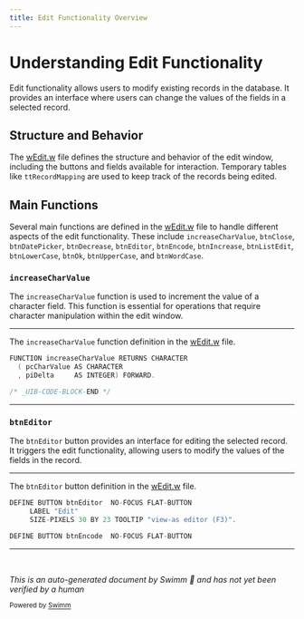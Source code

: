 ```yaml
---
title: Edit Functionality Overview
---
```

# Understanding Edit Functionality

Edit functionality allows users to modify existing records in the database. It provides an interface where users can change the values of the fields in a selected record.

## Structure and Behavior

The <SwmPath>[wEdit.w](wEdit.w)</SwmPath> file defines the structure and behavior of the edit window, including the buttons and fields available for interaction. Temporary tables like <SwmToken path="wEdit.w" pos="52:6:6" line-data="DEFINE TEMP-TABLE ttRecordMapping NO-UNDO">`ttRecordMapping`</SwmToken> are used to keep track of the records being edited.

## Main Functions

Several main functions are defined in the <SwmPath>[wEdit.w](wEdit.w)</SwmPath> file to handle different aspects of the edit functionality. These include <SwmToken path="wEdit.w" pos="104:2:2" line-data="FUNCTION increaseCharValue RETURNS CHARACTER">`increaseCharValue`</SwmToken>, <SwmToken path="wEdit.w" pos="90:2:2" line-data="btnOk btnClose tgWriteTrigger btnIncrease btnDatePicker btnEditor btnEncode ~">`btnClose`</SwmToken>, <SwmToken path="wEdit.w" pos="90:8:8" line-data="btnOk btnClose tgWriteTrigger btnIncrease btnDatePicker btnEditor btnEncode ~">`btnDatePicker`</SwmToken>, <SwmToken path="wEdit.w" pos="89:15:15" line-data="&amp;Scoped-Define ENABLED-OBJECTS brRecord tgSelAll fiNumRecords btnDecrease ~">`btnDecrease`</SwmToken>, <SwmToken path="wEdit.w" pos="130:4:4" line-data="DEFINE BUTTON btnEditor  NO-FOCUS FLAT-BUTTON">`btnEditor`</SwmToken>, <SwmToken path="wEdit.w" pos="134:4:4" line-data="DEFINE BUTTON btnEncode  NO-FOCUS FLAT-BUTTON">`btnEncode`</SwmToken>, <SwmToken path="wEdit.w" pos="90:6:6" line-data="btnOk btnClose tgWriteTrigger btnIncrease btnDatePicker btnEditor btnEncode ~">`btnIncrease`</SwmToken>, <SwmToken path="wEdit.w" pos="91:0:0" line-data="btnListEdit btnLowerCase btnUpperCase btnWordCase ">`btnListEdit`</SwmToken>, <SwmToken path="wEdit.w" pos="91:2:2" line-data="btnListEdit btnLowerCase btnUpperCase btnWordCase ">`btnLowerCase`</SwmToken>, <SwmToken path="wEdit.w" pos="90:0:0" line-data="btnOk btnClose tgWriteTrigger btnIncrease btnDatePicker btnEditor btnEncode ~">`btnOk`</SwmToken>, <SwmToken path="wEdit.w" pos="91:4:4" line-data="btnListEdit btnLowerCase btnUpperCase btnWordCase ">`btnUpperCase`</SwmToken>, and <SwmToken path="wEdit.w" pos="91:6:6" line-data="btnListEdit btnLowerCase btnUpperCase btnWordCase ">`btnWordCase`</SwmToken>.

### <SwmToken path="wEdit.w" pos="104:2:2" line-data="FUNCTION increaseCharValue RETURNS CHARACTER">`increaseCharValue`</SwmToken>

The <SwmToken path="wEdit.w" pos="104:2:2" line-data="FUNCTION increaseCharValue RETURNS CHARACTER">`increaseCharValue`</SwmToken> function is used to increment the value of a character field. This function is essential for operations that require character manipulation within the edit window.

<SwmSnippet path="/wEdit.w" line="104">

---

The <SwmToken path="wEdit.w" pos="104:2:2" line-data="FUNCTION increaseCharValue RETURNS CHARACTER">`increaseCharValue`</SwmToken> function definition in the <SwmPath>[wEdit.w](wEdit.w)</SwmPath> file.

```c
FUNCTION increaseCharValue RETURNS CHARACTER
  ( pcCharValue AS CHARACTER
  , piDelta     AS INTEGER) FORWARD.

/* _UIB-CODE-BLOCK-END */
```

---

</SwmSnippet>

### <SwmToken path="wEdit.w" pos="130:4:4" line-data="DEFINE BUTTON btnEditor  NO-FOCUS FLAT-BUTTON">`btnEditor`</SwmToken>

The <SwmToken path="wEdit.w" pos="130:4:4" line-data="DEFINE BUTTON btnEditor  NO-FOCUS FLAT-BUTTON">`btnEditor`</SwmToken> button provides an interface for editing the selected record. It triggers the edit functionality, allowing users to modify the values of the fields in the record.

<SwmSnippet path="/wEdit.w" line="130">

---

The <SwmToken path="wEdit.w" pos="130:4:4" line-data="DEFINE BUTTON btnEditor  NO-FOCUS FLAT-BUTTON">`btnEditor`</SwmToken> button definition in the <SwmPath>[wEdit.w](wEdit.w)</SwmPath> file.

```c
DEFINE BUTTON btnEditor  NO-FOCUS FLAT-BUTTON
     LABEL "Edit" 
     SIZE-PIXELS 30 BY 23 TOOLTIP "view-as editor (F3)".

DEFINE BUTTON btnEncode  NO-FOCUS FLAT-BUTTON
```

---

</SwmSnippet>

&nbsp;

*This is an auto-generated document by Swimm 🌊 and has not yet been verified by a human*

<SwmMeta version="3.0.0" repo-id="Z2l0aHViJTNBJTNBRGF0YURpZ2dlciUzQSUzQVBBUFA5Mg==" repo-name="DataDigger"><sup>Powered by [Swimm](/)</sup></SwmMeta>
